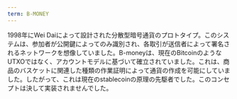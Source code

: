```yaml
---
term: B-MONEY
---
```


1998年にWei Daiによって設計された分散型暗号通貨のプロトタイプ。このシステムは、参加者が公開鍵によってのみ識別され、各取引が送信者によって署名されるネットワークを想像していました。B-moneyは、現在のBitcoinのようなUTXOではなく、アカウントモデルに基づいて確立されていました。これは、商品のバスケットに関連した種類の作業証明によって通貨の作成を可能にしていました。したがって、これは現在のstablecoinの原理の先駆者でした。このコンセプトは決して実装されませんでした。